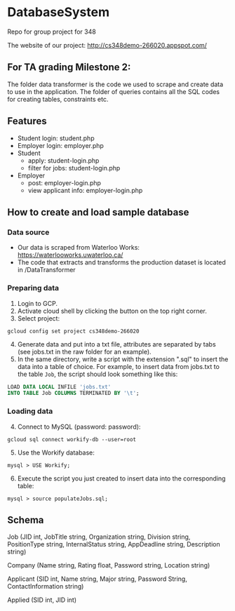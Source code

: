 # DatabaseSystem

Repo for group project for 348

The website of our project:
http://cs348demo-266020.appspot.com/


## For TA grading Milestone 2:

The folder data transformer is the code we used to scrape and create data to use in the application.
The folder of queries contains all the SQL codes for creating tables, constraints etc. 

## Features
- Student login: student.php
- Employer login: employer.php
- Student 
    - apply: student-login.php
    - filter for jobs: student-login.php
- Employer
    - post: employer-login.php
    - view applicant info: employer-login.php


## How to create and load sample database

### Data source

- Our data is scraped from Waterloo Works: https://waterlooworks.uwaterloo.ca/
- The code that extracts and transforms the production dataset is located in /DataTransformer

### Preparing data

1. Login to GCP.
2. Activate cloud shell by clicking the button on the top right corner.
3. Select project: 
```
gcloud config set project cs348demo-266020
```
4. Generate data and put into a txt file, attributes are separated by tabs (see jobs.txt in the raw folder for an example). 
5. In the same directory, write a script with the extension ".sql" to insert the data into a table of choice. For example, to insert data from jobs.txt to the table `Job`, the script should look something like this:
``` sql
LOAD DATA LOCAL INFILE 'jobs.txt'
INTO TABLE Job COLUMNS TERMINATED BY '\t';
```

### Loading data

4. Connect to MySQL (password: password):
```
gcloud sql connect workify-db --user=root
```
5. Use the Workify database:
```
mysql > USE Workify;
```
6. Execute the script you just created to insert data into the corresponding table:
```
mysql > source populateJobs.sql;
```


## Schema
 
Job (JID int, JobTitle string, Organization string, Division string, PositionType string, InternalStatus string, AppDeadline string, Description string)
 
Company (Name string, Rating float, Password string, Location string)
 
Applicant (SID int, Name string, Major string, Password String, ContactInformation string)
 
Applied (SID int, JID int)
